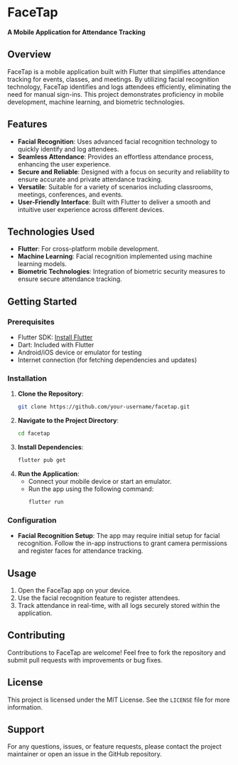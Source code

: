 
# FaceTap
**A Mobile Application for Attendance Tracking**

## Overview
FaceTap is a mobile application built with Flutter that simplifies attendance tracking for events, classes, and meetings. By utilizing facial recognition technology, FaceTap identifies and logs attendees efficiently, eliminating the need for manual sign-ins. This project demonstrates proficiency in mobile development, machine learning, and biometric technologies.

## Features
- **Facial Recognition**: Uses advanced facial recognition technology to quickly identify and log attendees.
- **Seamless Attendance**: Provides an effortless attendance process, enhancing the user experience.
- **Secure and Reliable**: Designed with a focus on security and reliability to ensure accurate and private attendance tracking.
- **Versatile**: Suitable for a variety of scenarios including classrooms, meetings, conferences, and events.
- **User-Friendly Interface**: Built with Flutter to deliver a smooth and intuitive user experience across different devices.

## Technologies Used
- **Flutter**: For cross-platform mobile development.
- **Machine Learning**: Facial recognition implemented using machine learning models.
- **Biometric Technologies**: Integration of biometric security measures to ensure secure attendance tracking.

## Getting Started

### Prerequisites
- Flutter SDK: [Install Flutter](https://flutter.dev/docs/get-started/install)
- Dart: Included with Flutter
- Android/iOS device or emulator for testing
- Internet connection (for fetching dependencies and updates)

### Installation
1. **Clone the Repository**:
   ```bash
   git clone https://github.com/your-username/facetap.git
   ```
2. **Navigate to the Project Directory**:
   ```bash
   cd facetap
   ```
3. **Install Dependencies**:
   ```bash
   flutter pub get
   ```
4. **Run the Application**:
   - Connect your mobile device or start an emulator.
   - Run the app using the following command:
     ```bash
     flutter run
     ```

### Configuration
- **Facial Recognition Setup**: The app may require initial setup for facial recognition. Follow the in-app instructions to grant camera permissions and register faces for attendance tracking.

## Usage
1. Open the FaceTap app on your device.
2. Use the facial recognition feature to register attendees.
3. Track attendance in real-time, with all logs securely stored within the application.

## Contributing
Contributions to FaceTap are welcome! Feel free to fork the repository and submit pull requests with improvements or bug fixes.

## License
This project is licensed under the MIT License. See the `LICENSE` file for more information.

## Support
For any questions, issues, or feature requests, please contact the project maintainer or open an issue in the GitHub repository.
